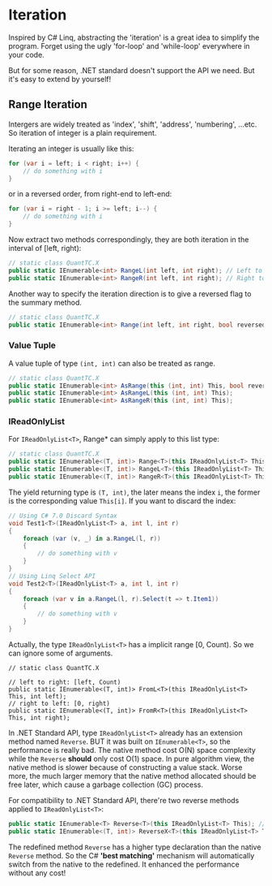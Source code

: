 # Iteration

Inspired by C# Linq, abstracting the 'iteration' is a great idea to simplify the program. Forget using the ugly 'for-loop' and 'while-loop' everywhere in your code.

But for some reason, .NET standard doesn't support the API we need. But it's easy to extend by yourself!

## Range Iteration

Intergers are widely treated as 'index', 'shift', 'address', 'numbering', ...etc. So iteration of integer is a plain requirement.

Iterating an integer is usually like this:

```c#
for (var i = left; i < right; i++) {
    // do something with i
}
```

or in a reversed order, from right-end to left-end:

```c#
for (var i = right - 1; i >= left; i--) {
    // do something with i
}
```

Now extract two methods correspondingly, they are both iteration in the interval of [left, right):

```c#
// static class QuantTC.X
public static IEnumerable<int> RangeL(int left, int right); // Left to Right
public static IEnumerable<int> RangeR(int left, int right); // Right to Left
```

Another way to specify the iteration direction is to give a reversed flag to the summary method.

```c#
// static class QuantTC.X
public static IEnumerable<int> Range(int left, int right, bool reversed = false);
```

### Value Tuple

A value tuple of type `(int, int)` can also be treated as range.

```c#
// static class QuantTC.X
public static IEnumerable<int> AsRange(this (int, int) This, bool reversed = false);
public static IEnumerable<int> AsRangeL(this (int, int) This);
public static IEnumerable<int> AsRangeR(this (int, int) This);
```

### IReadOnlyList

For `IReadOnlyList<T>`, Range* can simply apply to this list type:

```c#
// static class QuantTC.X
public static IEnumerable<(T, int)> Range<T>(this IReadOnlyList<T> This, int left, int right, bool reversed = false);
public static IEnumerable<(T, int)> RangeL<T>(this IReadOnlyList<T> This, int left, int right);
public static IEnumerable<(T, int)> RangeR<T>(this IReadOnlyList<T> This, int left, int right);
```

The yield returning type is `(T, int)`, the later means the index `i`, the former is the corresponding value `This[i]`. If you want to discard the index:

```c#
// Using C# 7.0 Discard Syntax
void Test1<T>(IReadOnlyList<T> a, int l, int r)
{
    foreach (var (v, _) in a.RangeL(l, r))
    {
        // do something with v
    }
}
// Using Linq Select API
void Test2<T>(IReadOnlyList<T> a, int l, int r)
{
    foreach (var v in a.RangeL(l, r).Select(t => t.Item1))
    {
        // do something with v
    }
}
```

Actually, the type `IReadOnlyList<T>` has a implicit range [0, Count). So we can ignore some of arguments.

```
// static class QuantTC.X

// left to right: [left, Count) 
public static IEnumerable<(T, int)> FromL<T>(this IReadOnlyList<T> This, int left); 
// right to left: [0, right)
public static IEnumerable<(T, int)> FromR<T>(this IReadOnlyList<T> This, int right);
```

In .NET Standard API, type `IReadOnlyList<T>` already has an extension method named `Reverse`. BUT it was built on `IEnumerable<T>`, so the performance is really bad. The native method cost O(N) space complexity while the `Reverse` **should** only cost O(1) space. In pure algorithm view, the native method is slower because of constructing a value stack. Worse more, the much larger memory that the native method allocated should be free later, which cause a garbage collection (GC) process.

For compatibility to .NET Standard API, there're two reverse methods applied to `IReadOnlyList<T>`:

```c#
public static IEnumerable<T> Reverse<T>(this IReadOnlyList<T> This); // right to left [0, Count)
public static IEnumerable<(T, int)> ReverseX<T>(this IReadOnlyList<T> This); // right to left [0, Count)
```

The redefined method `Reverse` has a higher type declaration than the native `Reverse` method. So the C# **'best matching'** mechanism will automatically switch from the native to the redefined. It enhanced the performance without any cost!
